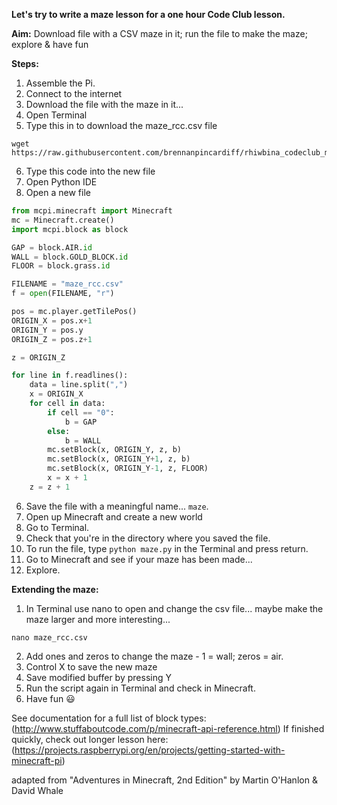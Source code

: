 **Let's try to write a maze lesson for a one hour Code Club lesson.** 

**Aim:** Download file with a CSV maze in it; run the file to make the maze; explore & have fun  

**Steps:**
1. Assemble the Pi.
2. Connect to the internet
3. Download the file with the maze in it...
4. Open Terminal
5. Type this in to download the maze_rcc.csv file
```
wget https://raw.githubusercontent.com/brennanpincardiff/rhiwbina_codeclub_minecraft/master/maze_rcc.csv
```

6. Type this code into the new file
7. Open Python IDE
8. Open a new file
```python
from mcpi.minecraft import Minecraft
mc = Minecraft.create()
import mcpi.block as block

GAP = block.AIR.id
WALL = block.GOLD_BLOCK.id
FLOOR = block.grass.id

FILENAME = "maze_rcc.csv"
f = open(FILENAME, "r")

pos = mc.player.getTilePos()
ORIGIN_X = pos.x+1
ORIGIN_Y = pos.y
ORIGIN_Z = pos.z+1

z = ORIGIN_Z

for line in f.readlines():
    data = line.split(",")
    x = ORIGIN_X
    for cell in data:
        if cell == "0":
            b = GAP
        else:
            b = WALL
        mc.setBlock(x, ORIGIN_Y, z, b)
        mc.setBlock(x, ORIGIN_Y+1, z, b)
        mc.setBlock(x, ORIGIN_Y-1, z, FLOOR)
        x = x + 1
    z = z + 1
```

6. Save the file with a meaningful name... `maze`.
7. Open up Minecraft and create a new world
8. Go to Terminal.
9. Check that you're in the directory where you saved the file.
10. To run the file, type `python maze.py` in the Terminal and press return.
11. Go to Minecraft and see if your maze has been made...
12. Explore.

**Extending the maze:**
1. In Terminal use nano to open and change the csv file... maybe make the maze larger and more interesting...
```
nano maze_rcc.csv
```
2. Add ones and zeros to change the maze - 1 = wall; zeros = air.
3. Control X to save the new maze
4. Save modified buffer by pressing Y
5. Run the script again in Terminal and check in Minecraft.
6. Have fun :smiley:


See documentation for a full list of block types: (http://www.stuffaboutcode.com/p/minecraft-api-reference.html)
If finished quickly, check out longer lesson here: (https://projects.raspberrypi.org/en/projects/getting-started-with-minecraft-pi) 

adapted from "Adventures in Minecraft, 2nd Edition" by Martin O'Hanlon & David Whale

